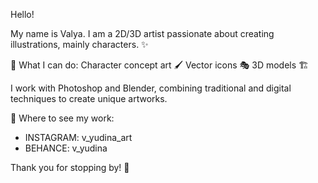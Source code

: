Hello!

My name is Valya. I am a 2D/3D artist passionate about creating illustrations, mainly characters. ✨

🎨 What I can do:
Character concept art 🖌️
Vector icons 🎭
3D models 🏗️

I work with Photoshop and Blender, combining traditional and digital techniques to create unique artworks.

📌 Where to see my work:
- INSTAGRAM: v_yudina_art
- BEHANCE: v_yudina

Thank you for stopping by! 💖

